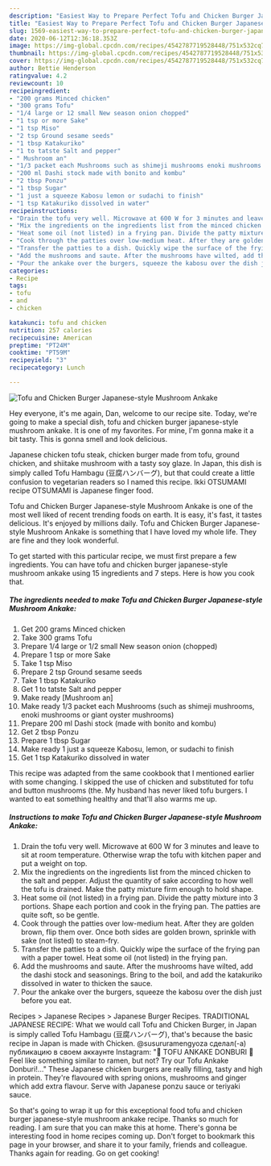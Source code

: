 ```yaml
---
description: "Easiest Way to Prepare Perfect Tofu and Chicken Burger Japanese-style Mushroom Ankake"
title: "Easiest Way to Prepare Perfect Tofu and Chicken Burger Japanese-style Mushroom Ankake"
slug: 1569-easiest-way-to-prepare-perfect-tofu-and-chicken-burger-japanese-style-mushroom-ankake
date: 2020-06-12T12:36:18.353Z
image: https://img-global.cpcdn.com/recipes/4542787719528448/751x532cq70/tofu-and-chicken-burger-japanese-style-mushroom-ankake-recipe-main-photo.jpg
thumbnail: https://img-global.cpcdn.com/recipes/4542787719528448/751x532cq70/tofu-and-chicken-burger-japanese-style-mushroom-ankake-recipe-main-photo.jpg
cover: https://img-global.cpcdn.com/recipes/4542787719528448/751x532cq70/tofu-and-chicken-burger-japanese-style-mushroom-ankake-recipe-main-photo.jpg
author: Bettie Henderson
ratingvalue: 4.2
reviewcount: 10
recipeingredient:
- "200 grams Minced chicken"
- "300 grams Tofu"
- "1/4 large or 12 small New season onion chopped"
- "1 tsp or more Sake"
- "1 tsp Miso"
- "2 tsp Ground sesame seeds"
- "1 tbsp Katakuriko"
- "1 to tatste Salt and pepper"
- " Mushroom an"
- "1/3 packet each Mushrooms such as shimeji mushrooms enoki mushrooms or giant oyster mushrooms"
- "200 ml Dashi stock made with bonito and kombu"
- "2 tbsp Ponzu"
- "1 tbsp Sugar"
- "1 just a squeeze Kabosu lemon or sudachi to finish"
- "1 tsp Katakuriko dissolved in water"
recipeinstructions:
- "Drain the tofu very well. Microwave at 600 W for 3 minutes and leave to sit at room temperature. Otherwise wrap the tofu with kitchen paper and put a weight on top."
- "Mix the ingredients on the ingredients list from the minced chicken to the salt and pepper. Adjust the quantity of sake according to how well the tofu is drained. Make the patty mixture firm enough to hold shape."
- "Heat some oil (not listed) in a frying pan. Divide the patty mixture into 3 portions. Shape each portion and cook in the frying pan. The patties are quite soft, so be gentle."
- "Cook through the patties over low-medium heat. After they are golden brown, flip them over. Once both sides are golden brown, sprinkle with sake (not listed) to steam-fry."
- "Transfer the patties to a dish. Quickly wipe the surface of the frying pan with a paper towel. Heat some oil (not listed) in the frying pan."
- "Add the mushrooms and saute. After the mushrooms have wilted, add the dashi stock and seasonings. Bring to the boil, and add the katakuriko dissolved in water to thicken the sauce."
- "Pour the ankake over the burgers, squeeze the kabosu over the dish just before you eat."
categories:
- Recipe
tags:
- tofu
- and
- chicken

katakunci: tofu and chicken 
nutrition: 257 calories
recipecuisine: American
preptime: "PT24M"
cooktime: "PT59M"
recipeyield: "3"
recipecategory: Lunch

---
```



![Tofu and Chicken Burger Japanese-style Mushroom Ankake](https://img-global.cpcdn.com/recipes/4542787719528448/751x532cq70/tofu-and-chicken-burger-japanese-style-mushroom-ankake-recipe-main-photo.jpg)

Hey everyone, it's me again, Dan, welcome to our recipe site. Today, we're going to make a special dish, tofu and chicken burger japanese-style mushroom ankake. It is one of my favorites. For mine, I'm gonna make it a bit tasty. This is gonna smell and look delicious.

Japanese chicken tofu steak, chicken burger made from tofu, ground chicken, and shiitake mushroom with a tasty soy glaze. In Japan, this dish is simply called Tofu Hambagu (豆腐ハンバーグ), but that could create a little confusion to vegetarian readers so I named this recipe. Ikki OTSUMAMI recipe OTSUMAMI is Japanese finger food.

Tofu and Chicken Burger Japanese-style Mushroom Ankake is one of the most well liked of recent trending foods on earth. It is easy, it's fast, it tastes delicious. It's enjoyed by millions daily. Tofu and Chicken Burger Japanese-style Mushroom Ankake is something that I have loved my whole life. They are fine and they look wonderful.


To get started with this particular recipe, we must first prepare a few ingredients. You can have tofu and chicken burger japanese-style mushroom ankake using 15 ingredients and 7 steps. Here is how you cook that.

<!--inarticleads1-->

##### The ingredients needed to make Tofu and Chicken Burger Japanese-style Mushroom Ankake:

1. Get 200 grams Minced chicken
1. Take 300 grams Tofu
1. Prepare 1/4 large or 1/2 small New season onion (chopped)
1. Prepare 1 tsp or more Sake
1. Take 1 tsp Miso
1. Prepare 2 tsp Ground sesame seeds
1. Take 1 tbsp Katakuriko
1. Get 1 to tatste Salt and pepper
1. Make ready  [Mushroom an]
1. Make ready 1/3 packet each Mushrooms (such as shimeji mushrooms, enoki mushrooms or giant oyster mushrooms)
1. Prepare 200 ml Dashi stock (made with bonito and kombu)
1. Get 2 tbsp Ponzu
1. Prepare 1 tbsp Sugar
1. Make ready 1 just a squeeze Kabosu, lemon, or sudachi to finish
1. Get 1 tsp Katakuriko dissolved in water


This recipe was adapted from the same cookbook that I mentioned earlier with some changing. I skipped the use of chicken and substituted for tofu and button mushrooms (the. My husband has never liked tofu burgers. I wanted to eat something healthy and that&#39;ll also warms me up. 

<!--inarticleads2-->

##### Instructions to make Tofu and Chicken Burger Japanese-style Mushroom Ankake:

1. Drain the tofu very well. Microwave at 600 W for 3 minutes and leave to sit at room temperature. Otherwise wrap the tofu with kitchen paper and put a weight on top.
1. Mix the ingredients on the ingredients list from the minced chicken to the salt and pepper. Adjust the quantity of sake according to how well the tofu is drained. Make the patty mixture firm enough to hold shape.
1. Heat some oil (not listed) in a frying pan. Divide the patty mixture into 3 portions. Shape each portion and cook in the frying pan. The patties are quite soft, so be gentle.
1. Cook through the patties over low-medium heat. After they are golden brown, flip them over. Once both sides are golden brown, sprinkle with sake (not listed) to steam-fry.
1. Transfer the patties to a dish. Quickly wipe the surface of the frying pan with a paper towel. Heat some oil (not listed) in the frying pan.
1. Add the mushrooms and saute. After the mushrooms have wilted, add the dashi stock and seasonings. Bring to the boil, and add the katakuriko dissolved in water to thicken the sauce.
1. Pour the ankake over the burgers, squeeze the kabosu over the dish just before you eat.


Recipes &gt; Japanese Recipes &gt; Japanese Burger Recipes. TRADITIONAL JAPANESE RECIPE: What we would call Tofu and Chicken Burger, in Japan is simply called Tofu Hambagu (豆腐ハンバーグ), that&#39;s because the basic recipe in Japan is made with Chicken. @susururamengyoza сделал(-а) публикацию в своем аккаунте Instagram: &#34;🍚 TOFU ANKAKE DONBURI 🍚 Feel like something similar to ramen, but not? Try our Tofu Ankake Donburi!…&#34; These Japanese chicken burgers are really filling, tasty and high in protein. They&#39;re flavoured with spring onions, mushrooms and ginger which add extra flavour. Serve with Japanese ponzu sauce or teriyaki sauce. 

So that's going to wrap it up for this exceptional food tofu and chicken burger japanese-style mushroom ankake recipe. Thanks so much for reading. I am sure that you can make this at home. There's gonna be interesting food in home recipes coming up. Don't forget to bookmark this page in your browser, and share it to your family, friends and colleague. Thanks again for reading. Go on get cooking!
